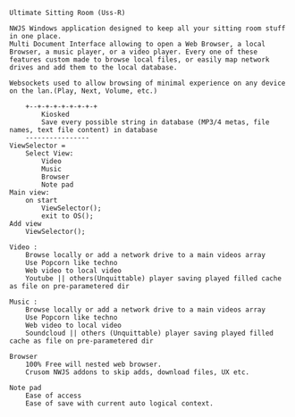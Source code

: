     Ultimate Sitting Room (Uss-R)

    NWJS Windows application designed to keep all your sitting room stuff in one place.
    Multi Document Interface allowing to open a Web Browser, a local Browser, a music player, or a video player. Every one of these features custom made to browse local files, or easily map network drives and add them to the local database.

    Websockets used to allow browsing of minimal experience on any device on the lan.(Play, Next, Volume, etc.)

        +--+-+-+-+-+-+-+-+
            Kiosked
            Save every possible string in database (MP3/4 metas, file names, text file content) in database
        ----------------
    ViewSelector =
        Select View:
            Video
            Music
            Browser
            Note pad
    Main view:
        on start
            ViewSelector();
            exit to OS();
    Add view
        ViewSelector();
    
    Video :
        Browse locally or add a network drive to a main videos array
        Use Popcorn like techno
        Web video to local video
        Youtube || others(Unquittable) player saving played filled cache as file on pre-parametered dir

    Music :
        Browse locally or add a network drive to a main videos array
        Use Popcorn like techno
        Web video to local video
        Soundcloud || others (Unquittable) player saving played filled cache as file on pre-parametered dir

    Browser
        100% Free will nested web browser.
        Crusom NWJS addons to skip adds, download files, UX etc.

    Note pad
        Ease of access
        Ease of save with current auto logical context.
